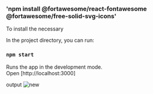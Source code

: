 
### 'npm install @fortawesome/react-fontawesome @fortawesome/free-solid-svg-icons'
To install the necessary

In the project directory, you can run:

### `npm start`

Runs the app in the development mode.\
Open [http://localhost:3000]


output
![new](https://github.com/user-attachments/assets/8ff57081-d4f1-46ed-b72b-dc23c07d3e26)
